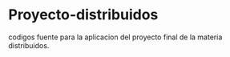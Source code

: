 # Proyecto-distribuidos
codigos fuente para la aplicacion del proyecto final de la materia distribuidos.
